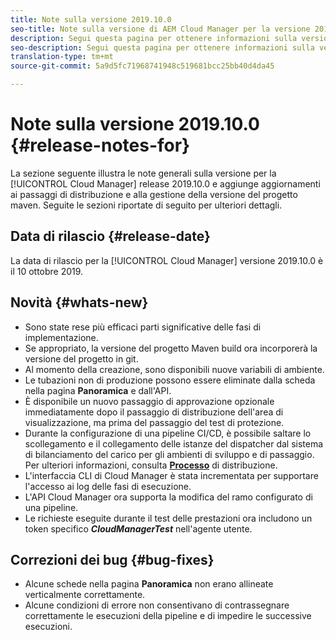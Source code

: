 ```yaml
---
title: Note sulla versione 2019.10.0
seo-title: Note sulla versione di AEM Cloud Manager per la versione 2019.10.0
description: Segui questa pagina per ottenere informazioni sulla versione 2019.10.0 di Cloud Manager.
seo-description: Segui questa pagina per ottenere informazioni sulla versione 2019.10.0 di AEM Cloud Manager.
translation-type: tm+mt
source-git-commit: 5a9d5fc71968741948c519681bcc25bb40d4da45

---
```


# Note sulla versione 2019.10.0 {#release-notes-for}

La sezione seguente illustra le note generali sulla versione per la [!UICONTROL Cloud Manager] release 2019.10.0 e aggiunge aggiornamenti ai passaggi di distribuzione e alla gestione della versione del progetto maven.
Seguite le sezioni riportate di seguito per ulteriori dettagli.

## Data di rilascio {#release-date}

La data di rilascio per la [!UICONTROL Cloud Manager] versione 2019.10.0 è il 10 ottobre 2019.

## Novità {#whats-new}

* Sono state rese più efficaci parti significative delle fasi di implementazione.
* Se appropriato, la versione del progetto Maven build ora incorporerà la versione del progetto in git.
* Al momento della creazione, sono disponibili nuove variabili di ambiente.
* Le tubazioni non di produzione possono essere eliminate dalla scheda nella pagina **Panoramica** e dall'API.
* È disponibile un nuovo passaggio di approvazione opzionale immediatamente dopo il passaggio di distribuzione dell'area di visualizzazione, ma prima del passaggio del test di protezione.
* Durante la configurazione di una pipeline CI/CD, è possibile saltare lo scollegamento e il collegamento delle istanze del dispatcher dal sistema di bilanciamento del carico per gli ambienti di sviluppo e di passaggio.
Per ulteriori informazioni, consulta **[Processo](deploying-code.md#deployment-process)** di distribuzione.
* L'interfaccia CLI di Cloud Manager è stata incrementata per supportare l'accesso ai log delle fasi di esecuzione.
* L'API Cloud Manager ora supporta la modifica del ramo configurato di una pipeline.
* Le richieste eseguite durante il test delle prestazioni ora includono un token specifico ***CloudManagerTest*** nell'agente utente.

## Correzioni dei bug {#bug-fixes}

* Alcune schede nella pagina **Panoramica** non erano allineate verticalmente correttamente.
* Alcune condizioni di errore non consentivano di contrassegnare correttamente le esecuzioni della pipeline e di impedire le successive esecuzioni.
